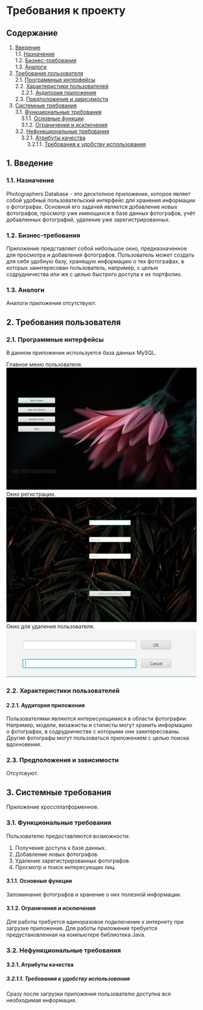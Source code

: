 # Требования к проекту
## Содержание
1. [Введение](#P1)  
1.1. [Назначение](#P1.1)  
1.2. [Бизнес-требования](#P1.2)  
1.3. [Аналоги](#P1.3)  
2. [Требования пользователя](#P2)  
2.1. [Программные интерфейсы](#P2.1)  
2.2. [Характеристики пользователей](#P2.2)  
&nbsp;&nbsp;&nbsp;&nbsp;2.2.1. [Аудитория приложения](#P2.2.1)  
2.3. [Предположения и зависимости](#P2.3)  
3. [Системные требования](#P3)  
3.1. [Функциональные требования](#P3.1)  
&nbsp;&nbsp;&nbsp;&nbsp;3.1.1. [Основные функции](#P3.1.1)  
&nbsp;&nbsp;&nbsp;&nbsp;3.1.2. [Ограничения и исключения](#P3.1.2)  
3.2. [Нефункциональные требования](#P3.2)  
&nbsp;&nbsp;&nbsp;&nbsp;3.2.1. [Атрибуты качества](#P3.2.1)  
&nbsp;&nbsp;&nbsp;&nbsp;&nbsp;&nbsp;&nbsp;&nbsp;3.2.1.1. [Требования к удобству использования](#P3.2.1.1)  
## <a name="P1">1. Введение</a>
### <a name="P1.1">1.1. Назначение </a>
Photographers Database - это десктопное приложение, которое являет собой удобный пользовательский интерфейс для хранения информации о фотографах. Основной его задачей является добавление новых фотографов, просмотр уже имеющихся в базе данных фотографов, учёт добавленных фотографий, удаление уже зарегистрированных.
### <a name="P1.2">1.2. Бизнес-требования</a>
Приложение представляет собой небольшое окно, предназначенное для просмотра и добавления фотографов. Пользователь может создать для себя удобную базу, хранящую информацию о тех фотографах, в которых заинтересован пользователь, например, с целью содрудничества или же с целью быстрого доступа к их портфолио.
### <a name="P1.3">1.3. Аналоги</a>
Аналоги приложения отсутствуют.
## <a name="P2">2. Требования пользователя</a>
### <a name="P2.1">2.1. Программные интерфейсы</a>
В данном приложении используется база данных MySQL.

Главное меню пользователя.
![](https://github.com/lGReeNA/PhotBase/blob/master/documentation/diagrams/images/1.jpg)
Окно регистрации.
![](https://github.com/lGReeNA/PhotBase/blob/master/documentation/diagrams/images/2.jpg)
Окно для удаления пользователя.
![](https://github.com/lGReeNA/PhotBase/blob/master/documentation/diagrams/images/3.jpg)
### <a name="P2.2">2.2. Характеристики пользователей</a>
#### <a name="P2.2.1">2.2.1. Аудитория приложения</a>
Пользователями являются интересующимися в области фотографии. Например, модели, визажисты и стилисты могут хранить информацию о фотографах, в содрудничестве с которыми они заинтересованы. Другие фотографы могут пользоваться приложением с целью поиска вдохновения.
### <a name="P2.3">2.3. Предположения и зависимости</a>
Отсутсвуют.
## <a name="P3">3. Системные требования</a>
Приложение кроссплатформенное.
### <a name="P3.1">3.1. Функциональные требования</a>
Пользователю предоставляются возможности:
1) Получение доступа к базе данных.
2) Добавление новых фотографов.
3) Удаление зарегистрированных фотографов.
4) Просмотр и поиск интересующих лиц.
#### <a name="P3.1.1">3.1.1. Основные функции</a>
Запоминание фотографов и хранение о них полезной информации.
#### <a name="P3.1.2">3.1.2. Ограничения и исключения</a>
Для работы требуется единоразовое подключение к интернету при загрузке приложения. Для работы приложения требуется предустановленная на компьютере библиотека Java.
### <a name="P3.2">3.2. Нефункциональные требования</a>
#### <a name="P3.2.1">3.2.1. Атрибуты качества</a>
##### <a name="P3.2.1.1">3.2.1.1. Требования к удобству использования</a>
Сразу после загрузки приложения пользователю доступна вся необходимая информация. 
